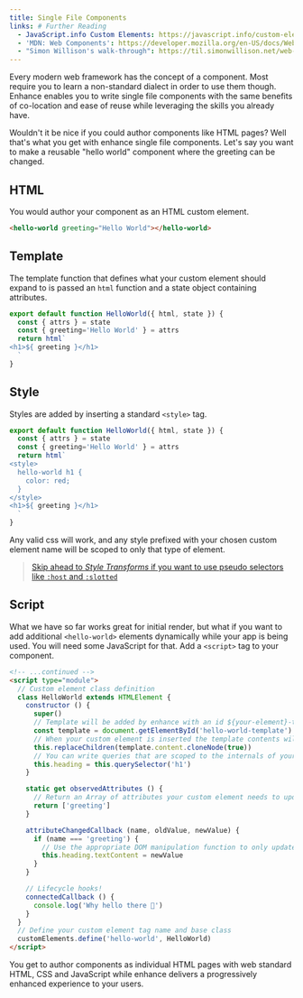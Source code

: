 ```yaml
---
title: Single File Components
links: # Further Reading
  - JavaScript.info Custom Elements: https://javascript.info/custom-elements
  - 'MDN: Web Components': https://developer.mozilla.org/en-US/docs/Web/Web_Components
  - "Simon Willison's walk-through": https://til.simonwillison.net/web-components/understanding-single-file-web-component
---
```


Every modern web framework has the concept of a component. Most require you to learn a non-standard dialect in order to use them though. Enhance enables you to write single file components with the same benefits of co-location and ease of reuse while leveraging the skills you already have.

Wouldn't it be nice if you could author components like HTML pages? Well that's what you get with enhance single file components. Let's say you want to make a reusable "hello world" component where the greeting can be changed.

## HTML

You would author your component as an HTML custom element.
```html
<hello-world greeting="Hello World"></hello-world>
```

## Template

The template function that defines what your custom element should expand to is passed an `html` function and a state object containing attributes.

```javascript
export default function HelloWorld({ html, state }) {
  const { attrs } = state
  const { greeting='Hello World' } = attrs
  return html`
<h1>${ greeting }</h1>
  `
}

```

## Style

Styles are added by inserting a standard `<style>` tag.
```javascript
export default function HelloWorld({ html, state }) {
  const { attrs } = state
  const { greeting='Hello World' } = attrs
  return html`
<style>
  hello-world h1 {
    color: red;
  }
</style>
<h1>${ greeting }</h1>
  `
}

```

Any valid css will work, and any style prefixed with your chosen custom element name will be scoped to only that type of element.

> [Skip ahead to *Style Transforms* if you want to use pseudo selectors like `:host` and `:slotted`](/docs/learn/features/css-transforms)


## Script

What we have so far works great for initial render, but what if you want to add additional `<hello-world>` elements dynamically while your app is being used.
You will need some JavaScript for that. Add a `<script>` tag to your component.

```html
<!-- ...continued -->
<script type="module">
  // Custom element class definition
  class HelloWorld extends HTMLElement {
    constructor () {
      super()
      // Template will be added by enhance with an id ${your-element}-template
      const template = document.getElementById('hello-world-template')
      // When your custom element is inserted the template contents will be expanded
      this.replaceChildren(template.content.cloneNode(true))
      // You can write queries that are scoped to the internals of your custom element
      this.heading = this.querySelector('h1')
    }

    static get observedAttributes () {
      // Return an Array of attributes your custom element needs to update
      return ['greeting']
    }

    attributeChangedCallback (name, oldValue, newValue) {
      if (name === 'greeting') {
        // Use the appropriate DOM manipulation function to only update what's necessary
        this.heading.textContent = newValue
      }
    }

    // Lifecycle hooks!
    connectedCallback () {
      console.log('Why hello there 👋')
    }
  }
  // Define your custom element tag name and base class
  customElements.define('hello-world', HelloWorld)
</script>
```

You get to author components as individual HTML pages with web standard HTML, CSS and JavaScript while enhance delivers a progressively enhanced experience to your users.

